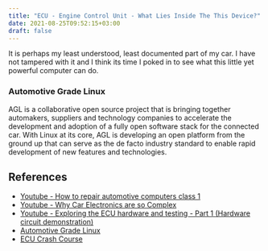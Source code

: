 ```yaml
---
title: "ECU - Engine Control Unit - What Lies Inside The This Device?"
date: 2021-08-25T09:52:15+03:00
draft: false
---
```


It is perhaps my least understood, least documented part of my car. I have not
tampered with it and I think its time I poked in to see what this little yet powerful
computer can do.

### Automotive Grade Linux

AGL is a collaborative open source project that is bringing together automakers, suppliers and technology companies to accelerate the development and adoption of a fully open software stack for the connected car. With Linux at its core, AGL is developing an open platform from the ground up that can serve as the de facto industry standard to enable rapid development of new features and technologies.


## References

* [Youtube - How to repair automotive computers class 1](https://www.youtube.com/watch?v=I-biAumSj9M)
* [Youtube - Why Car Electronics are so Complex](https://www.youtube.com/watch?v=aaeWsewYNRY)
* [Youtube - Exploring the ECU hardware and testing - Part 1 (Hardware circuit demonstration)](https://www.youtube.com/watch?v=xil-pvZPefo)
* [Automotive Grade Linux](https://www.automotivelinux.org/)
* [ECU Crash Course](https://www.freecodecamp.org/news/hacking-cars-a-guide-tutorial-on-how-to-hack-a-car-5eafcfbbb7ec/)
